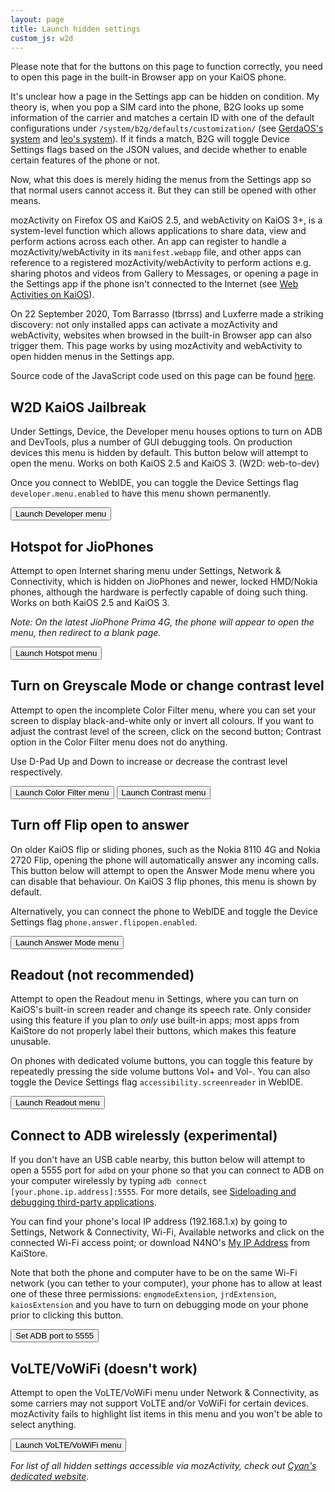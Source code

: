 ```yaml
---
layout: page
title: Launch hidden settings
custom_js: w2d
---
```

Please note that for the buttons on this page to function correctly, you need to open this page in the built-in Browser app on your KaiOS phone.

It's unclear how a page in the Settings app can be hidden on condition. My theory is, when you pop a SIM card into the phone, B2G looks up some information of the carrier and matches a certain ID with one of the default configurations under `/system/b2g/defaults/customization/` (see [GerdaOS's system](https://gitlab.com/project-pris/system/-/tree/master/src/system/b2g/defaults/customization) and [leo's system](https://github.com/bmndc/nokia-leo/tree/system/b2g/defaults/customization)). If it finds a match, B2G will toggle Device Settings flags based on the JSON values, and decide whether to enable certain features of the phone or not.

Now, what this does is merely hiding the menus from the Settings app so that normal users cannot access it. But they can still be opened with other means.

mozActivity on Firefox OS and KaiOS 2.5, and webActivity on KaiOS 3+, is a system-level function which allows applications to share data, view and perform actions across each other. An app can register to handle a mozActivity/webActivity in its `manifest.webapp` file, and other apps can reference to a registered mozActivity/webActivity to perform actions e.g. sharing photos and videos from Gallery to Messages, or opening a page in the Settings app if the phone isn't connected to the Internet (see [Web Activities on KaiOS](https://kaios.dev/2023/02/web-activities-on-kaios/)).

On 22 September 2020, Tom Barrasso (tbrrss) and Luxferre made a striking discovery: not only installed apps can activate a mozActivity and webActivity, websites when browsed in the built-in Browser app can also trigger them. This page works by using mozActivity and webActivity to open hidden menus in the Settings app.

Source code of the JavaScript code used on this page can be found [here](https://github.com/bmndc/nokia-leo/blob/docs/assets/js/w2d.js).

## W2D KaiOS Jailbreak
Under Settings, Device, the Developer menu houses options to turn on ADB and DevTools, plus a number of GUI debugging tools. On production devices this menu is hidden by default. This button below will attempt to open the menu. Works on both KaiOS 2.5 and KaiOS 3. (W2D: web-to-dev)

Once you connect to WebIDE, you can toggle the Device Settings flag `developer.menu.enabled` to have this menu shown permanently.

<button onclick="openMenu('developer')">Launch Developer menu</button>

## Hotspot for JioPhones
Attempt to open Internet sharing menu under Settings, Network & Connectivity, which is hidden on JioPhones and newer, locked HMD/Nokia phones, although the hardware is perfectly capable of doing such thing. Works on both KaiOS 2.5 and KaiOS 3.

*Note: On the latest JioPhone Prima 4G, the phone will appear to open the menu, then redirect to a blank page.*

<button onclick="openMenu('hotspot')">Launch Hotspot menu</button>

## Turn on Greyscale Mode or change contrast level
Attempt to open the incomplete Color Filter menu, where you can set your screen to display black-and-white only or invert all colours. If you want to adjust the contrast level of the screen, click on the second button; Contrast option in the Color Filter menu does not do anything.

Use D-Pad Up and Down to increase or decrease the contrast level respectively.

<button onclick="openMenu('accessibility-colors')">Launch Color Filter menu</button>
<button onclick="openMenu('colorfilter-contrast')">Launch Contrast menu</button>

## Turn off Flip open to answer
On older KaiOS flip or sliding phones, such as the Nokia 8110 4G and Nokia 2720 Flip, opening the phone will automatically answer any incoming calls. This button below will attempt to open the Answer Mode menu where you can disable that behaviour. On KaiOS 3 flip phones, this menu is shown by default.

Alternatively, you can connect the phone to WebIDE and toggle the Device Settings flag `phone.answer.flipopen.enabled`.

<button onclick="openMenu('answer-mode')">Launch Answer Mode menu</button>

## Readout (not recommended)
Attempt to open the Readout menu in Settings, where you can turn on KaiOS's built-in screen reader and change its speech rate. Only consider using this feature if you plan to *only* use built-in apps; most apps from KaiStore do not properly label their buttons, which makes this feature unusable.

On phones with dedicated volume buttons, you can toggle this feature by repeatedly pressing the side volume buttons Vol+ and Vol-. You can also toggle the Device Settings flag `accessibility.screenreader` in WebIDE.

<button onclick="openMenu('accessibility-readout-mode')">Launch Readout menu</button>

## Connect to ADB wirelessly (experimental)
If you don't have an USB cable nearby, this button below will attempt to open a 5555 port for `adbd` on your phone so that you can connect to ADB on your computer wirelessly by typing `adb connect [your.phone.ip.address]:5555`. For more details, see [Sideloading and debugging third-party applications](https://github.com/bmndc/nokia-leo/wiki/Sideloading-and-debugging-third%E2%80%90party-applications).

You can find your phone's local IP address (192.168.1.x) by going to Settings, Network & Connectivity, Wi-Fi, Available networks and click on the connected Wi-Fi access point; or download N4NO's [My IP Address](https://www.kaiostech.com/store/apps/?bundle_id=com.n4no.myipaddress) from KaiStore.

Note that both the phone and computer have to be on the same Wi-Fi network (you can tether to your computer), your phone has to allow at least one of these three permissions: `engmodeExtension`, `jrdExtension`, `kaiosExtension` and you have to turn on debugging mode on your phone prior to clicking this button.

<button onclick="wadb()">Set ADB port to 5555</button>

## VoLTE/VoWiFi (doesn't work)
Attempt to open the VoLTE/VoWiFi menu under Network &amp; Connectivity, as some carriers may not support VoLTE and/or VoWiFi for certain devices. mozActivity fails to highlight list items in this menu and you won't be able to select anything.

<button onclick="openMenu('volte-vowifi')">Launch VoLTE/VoWiFi menu</button>

*For list of all hidden settings accessible via mozActivity, check out [Cyan's dedicated website](https://cyan-2048.github.io/kaios_scripts).*